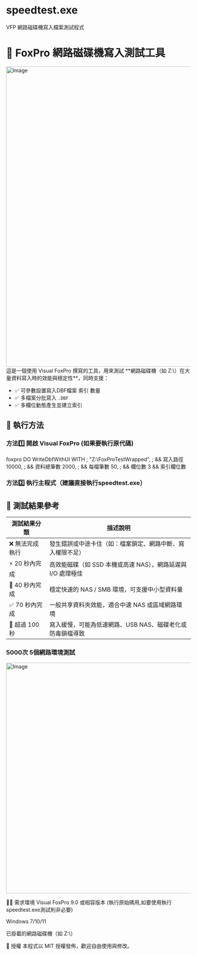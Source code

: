 # speedtest.exe
VFP 網路磁碟機寫入檔案測試程式

# 🧪 FoxPro 網路磁碟機寫入測試工具
<img width="1511" height="820" alt="Image" src="https://github.com/user-attachments/assets/0e05f08d-69d5-4419-a62c-32922093217a" />
這是一個使用 Visual FoxPro 撰寫的工具，用來測試 **網路磁碟機（如 Z:\）在大量資料寫入時的效能與穩定性**，同時支援：

- ✅ 可參數設置寫入DBF檔案 索引 數量
- ✅ 多檔案分批寫入 `.DBF`
- ✅ 多欄位動態產生並建立索引




## 🚀 執行方法

### 方法1️⃣ 開啟 Visual FoxPro (如果要執行原代碼)
foxpro
DO WriteDbfWithUI WITH ;
   "Z:\FoxProTestWrapped\", ;  && 寫入路徑
   10000, ;                  && 資料總筆數
   2000, ;                   && 每檔筆數
   50, ;                     && 欄位數
   3                        && 索引欄位數

### 方法2️⃣ 執行主程式（建議直接執行speedtest.exe）


## 🚀 測試結果參考

| 測試結果分類       | 描述說明                                                              |
|--------------------|------------------------------------------------------------------------|
| ❌ 無法完成執行     | 發生錯誤或中途卡住（如：檔案鎖定、網路中斷、寫入權限不足）             |
| ⚡ 20 秒內完成      | 高效能磁碟（如 SSD 本機或高速 NAS），網路延遲與 I/O 處理極佳            |
| 🚀 40 秒內完成      | 穩定快速的 NAS / SMB 環境，可支援中小型資料量                           |
| ✅ 70 秒內完成      | 一般共享資料夾效能，適合中速 NAS 或區域網路環境                         |
| 🐢 超過 100 秒       | 寫入緩慢，可能為低速網路、USB NAS、磁碟老化或防毒鎖檔導致                 |




### 5000次 5個網路環境測試

<img width="942" height="630" alt="Image" src="https://github.com/user-attachments/assets/a19eabc0-84bb-48a3-ba78-b62a1a7091dd" />


🧑‍💻 需求環境
Visual FoxPro 9.0 或相容版本
(執行原始碼用,如要使用執行speedtest.exe測試則非必要)

Windows 7/10/11

已掛載的網路磁碟機（如 Z:\）

📝 授權
本程式以 MIT 授權發佈，歡迎自由使用與修改。
